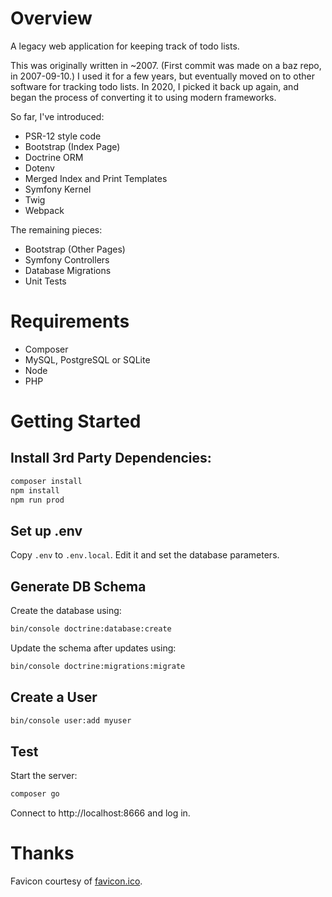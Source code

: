 # Overview

A legacy web application for keeping track of todo lists.

This was originally written in ~2007.  (First commit was made on a baz repo, in
2007-09-10.)  I used it for a few years, but eventually moved on to other
software for tracking todo lists.  In 2020, I picked it back up again, and
began the process of converting it to using modern frameworks.

So far, I've introduced:
- PSR-12 style code
- Bootstrap (Index Page)
- Doctrine ORM
- Dotenv
- Merged Index and Print Templates
- Symfony Kernel
- Twig
- Webpack

The remaining pieces:
- Bootstrap (Other Pages)
- Symfony Controllers
- Database Migrations
- Unit Tests

# Requirements

* Composer
* MySQL, PostgreSQL or SQLite
* Node
* PHP

# Getting Started

## Install 3rd Party Dependencies:

```bash
composer install
npm install
npm run prod
```

## Set up .env

Copy `.env` to `.env.local`.  Edit it and set the database parameters.

## Generate DB Schema

Create the database using:

```bash
bin/console doctrine:database:create
```

Update the schema after updates using:

```bash
bin/console doctrine:migrations:migrate
```

## Create a User

```bash
bin/console user:add myuser
```

## Test

Start the server:
```bash
composer go
```

Connect to http://localhost:8666 and log in.

# Thanks

Favicon courtesy of [favicon.ico].

[favicon.ico]: https://favicon.io/emoji-favicons/cherry-blossom
